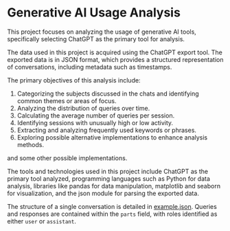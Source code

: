# Generative AI Usage Analysis

This project focuses on analyzing the usage of generative AI tools, specifically selecting ChatGPT as the primary tool for analysis.

The data used in this project is acquired using the ChatGPT export tool. The exported data is in JSON format, which provides a structured representation of conversations, including metadata such as timestamps.

The primary objectives of this analysis include:
1. Categorizing the subjects discussed in the chats and identifying common themes or areas of focus.
2. Analyzing the distribution of queries over time.
3. Calculating the average number of queries per session.
4. Identifying sessions with unusually high or low activity.
5. Extracting and analyzing frequently used keywords or phrases.
6. Exploring possible alternative implementations to enhance analysis methods.

and some other possible implementations.

The tools and technologies used in this project include ChatGPT as the primary tool analyzed, programming languages such as Python for data analysis, libraries like pandas for data manipulation, matplotlib and seaborn for visualization, and the json module for parsing the exported data.

The structure of a single conversation is detailed in [example.json](example.json). Queries and responses are contained within the `parts` field, with roles identified as either `user` or `assistant`.
